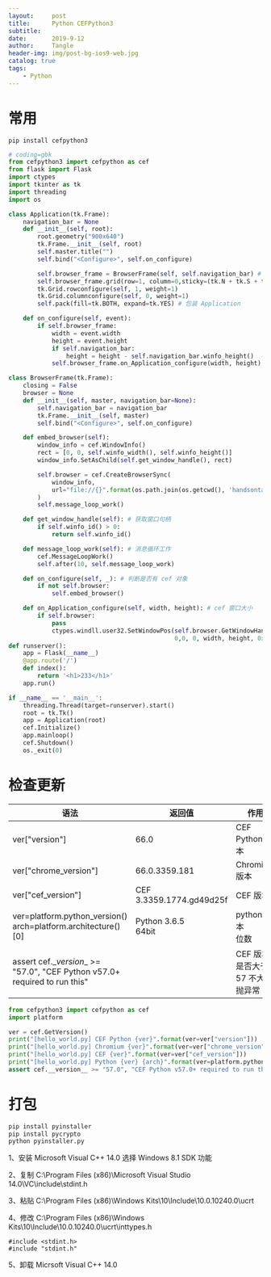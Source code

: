 ```yaml
---
layout:     post
title:      Python CEFPython3
subtitle:   
date:       2019-9-12
author:     Tangle
header-img: img/post-bg-ios9-web.jpg
catalog: true
tags:
    - Python
---
```


# 常用

```
pip install cefpython3
```

```python
# coding=gbk
from cefpython3 import cefpython as cef
from flask import Flask
import ctypes
import tkinter as tk
import threading
import os

class Application(tk.Frame):
    navigation_bar = None
    def __init__(self, root):
        root.geometry("900x640")
        tk.Frame.__init__(self, root)
        self.master.title("")
        self.bind("<Configure>", self.on_configure)

        self.browser_frame = BrowserFrame(self, self.navigation_bar) # 浏览器框架
        self.browser_frame.grid(row=1, column=0,sticky=(tk.N + tk.S + tk.E + tk.W))
        tk.Grid.rowconfigure(self, 1, weight=1)
        tk.Grid.columnconfigure(self, 0, weight=1)
        self.pack(fill=tk.BOTH, expand=tk.YES) # 包装 Application

    def on_configure(self, event):
        if self.browser_frame:
            width = event.width
            height = event.height
            if self.navigation_bar:
                height = height - self.navigation_bar.winfo_height()
            self.browser_frame.on_Application_configure(width, height)

class BrowserFrame(tk.Frame):
    closing = False
    browser = None
    def __init__(self, master, navigation_bar=None):
        self.navigation_bar = navigation_bar
        tk.Frame.__init__(self, master)
        self.bind("<Configure>", self.on_configure)

    def embed_browser(self):
        window_info = cef.WindowInfo()
        rect = [0, 0, self.winfo_width(), self.winfo_height()]
        window_info.SetAsChild(self.get_window_handle(), rect)

        self.browser = cef.CreateBrowserSync(
            window_info,
            url="file://{}".format(os.path.join(os.getcwd(), 'handsontable.html'))
        )
        self.message_loop_work()

    def get_window_handle(self): # 获取窗口句柄
        if self.winfo_id() > 0:
            return self.winfo_id()

    def message_loop_work(self): # 消息循环工作
        cef.MessageLoopWork()
        self.after(10, self.message_loop_work)

    def on_configure(self, _): # 判断是否有 cef 对象
        if not self.browser:
            self.embed_browser()

    def on_Application_configure(self, width, height): # cef 窗口大小
        if self.browser:
            pass
            ctypes.windll.user32.SetWindowPos(self.browser.GetWindowHandle(),
                                              0,0, 0, width, height, 0x0002)
def runserver():
    app = Flask(__name__)
    @app.route('/')
    def index():
        return '<h1>233</h1>'
    app.run()

if __name__ == '__main__':
    threading.Thread(target=runserver).start()
    root = tk.Tk()
    app = Application(root)
    cef.Initialize()
    app.mainloop()
    cef.Shutdown()
    os._exit(0)
```

# 检查更新

| 语法                                                         | 返回值                   | 作用                             |
| ------------------------------------------------------------ | ------------------------ | -------------------------------- |
| ver["version"]                                               | 66.0                     | CEF Python 版本                  |
| ver["chrome_version"]                                        | 66.0.3359.181            | Chromium 版本                    |
| ver["cef_version"]                                           | CEF 3.3359.1774.gd49d25f | CEF 版本                         |
| ver=platform.python_version()<br>arch=platform.architecture()[0] | Python 3.6.5<br>64bit    | python 版本<br>位数              |
| assert cef.\__version__ >= "57.0", "CEF Python v57.0+ required to run this" |                          | CEF 版本是否大于 57 不大于抛异常 |

```python
from cefpython3 import cefpython as cef
import platform

ver = cef.GetVersion()
print("[hello_world.py] CEF Python {ver}".format(ver=ver["version"]))
print("[hello_world.py] Chromium {ver}".format(ver=ver["chrome_version"]))
print("[hello_world.py] CEF {ver}".format(ver=ver["cef_version"]))
print("[hello_world.py] Python {ver} {arch}".format(ver=platform.python_version(),arch=platform.architecture()[0]))
assert cef.__version__ >= "57.0", "CEF Python v57.0+ required to run this"
```

# 打包

```python
pip install pyinstaller
pip install pycrypto
python pyinstaller.py
```

1、安装 Microsoft Visual C++ 14.0 选择 Windows 8.1 SDK 功能

2、复制 C:\Program Files (x86)\Microsoft Visual Studio 14.0\VC\include\stdint.h

3、粘贴 C:\Program Files (x86)\Windows Kits\10\Include\10.0.10240.0\ucrt

4、修改 C:\Program Files (x86)\Windows Kits\10\Include\10.0.10240.0\ucrt\inttypes.h

```
#include <stdint.h>
#include "stdint.h"
```

5、卸载 Micrsoft Visual C++ 14.0
